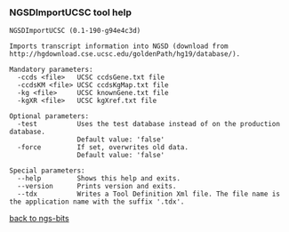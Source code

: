 ### NGSDImportUCSC tool help
	NGSDImportUCSC (0.1-190-g94e4c3d)
	
	Imports transcript information into NGSD (download from http://hgdownload.cse.ucsc.edu/goldenPath/hg19/database/).
	
	Mandatory parameters:
	  -ccds <file>   UCSC ccdsGene.txt file
	  -ccdsKM <file> UCSC ccdsKgMap.txt file
	  -kg <file>     UCSC knownGene.txt file
	  -kgXR <file>   UCSC kgXref.txt file
	
	Optional parameters:
	  -test          Uses the test database instead of on the production database.
	                 Default value: 'false'
	  -force         If set, overwrites old data.
	                 Default value: 'false'
	
	Special parameters:
	  --help         Shows this help and exits.
	  --version      Prints version and exits.
	  --tdx          Writes a Tool Definition Xml file. The file name is the application name with the suffix '.tdx'.
	
[back to ngs-bits](https://github.com/marc-sturm/ngs-bits)